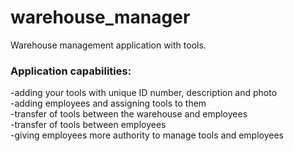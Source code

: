 # warehouse_manager
Warehouse management application with tools.
<h3>Application capabilities:</h3>
-adding your tools with unique ID number, description and photo<br>
-adding employees and assigning tools to them<br>
-transfer of tools between the warehouse and employees<br>
-transfer of tools between employees<br>
-giving employees more authority to manage tools and employees<br>
